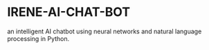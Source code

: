 # IRENE-AI-CHAT-BOT
an intelligent AI chatbot using neural networks and natural language processing in Python.
